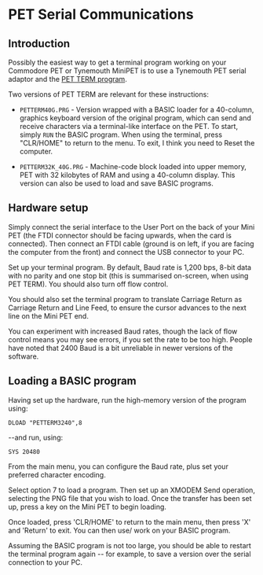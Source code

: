 # PET Serial Communications

## Introduction

Possibly the easiest way to get a terminal program working on your Commodore PET or Tynemouth MiniPET is to use a Tynemouth PET serial adaptor and the [PET TERM program](https://github.com/ChartreuseK/PETTERM).

Two versions of PET TERM are relevant for these instructions:

- `PETTERM40G.PRG` - Version wrapped with a BASIC loader for a 40-column, graphics keyboard version of the original program, which can send and receive characters via a terminal-like interface on the PET. To start, simply `RUN` the BASIC program. When using the terminal, press "CLR/HOME" to return to the menu. To exit, I think you need to Reset the computer.

- `PETTERM32K_40G.PRG` - Machine-code block loaded into upper memory, PET with 32 kilobytes of RAM and using a 40-column display. This version can also be used to load and save BASIC programs.

## Hardware setup

Simply connect the serial interface to the User Port on the back of your Mini PET (the FTDI connector should be facing upwards, when the card is connected). Then connect an FTDI cable (ground is on left, if you are facing the computer from the front) and connect the USB connector to your PC.

Set up your terminal program. By default, Baud rate is 1,200 bps, 8-bit data with no parity and one stop bit (this is summarised on-screen, when using PET TERM). You should also turn off flow control.

You should also set the terminal program to translate Carriage Return as Carriage Return and Line Feed, to ensure the cursor advances to the next line on the Mini PET end.

You can experiment with increased Baud rates, though the lack of flow control means you may see errors, if you set the rate to be too high. People have noted that 2400 Baud is a bit unreliable in newer versions of the software.


## Loading a BASIC program

Having set up the hardware, run the high-memory version of the program using:

``DLOAD "PETTERM3240",8``

--and run, using:

``SYS 20480``

From the main menu, you can configure the Baud rate, plus set your preferred character encoding.

Select option 7 to load a program. Then set up an XMODEM Send operation, selecting the PNG file that you wish to load. Once the transfer has been set up, press a key on the Mini PET to begin loading.

Once loaded, press 'CLR/HOME' to return to the main menu, then press 'X' and 'Return' to exit. You can then use/ work on your BASIC program.

Assuming the BASIC program is not too large, you should be able to restart the terminal program again -- for example, to save a version over the serial connection to your PC.
